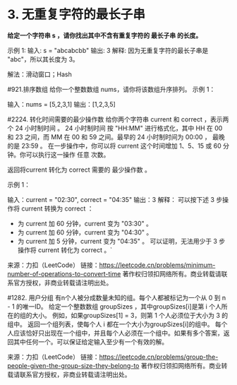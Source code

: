 # 3. 无重复字符的最长子串

**给定一个字符串 s ，请你找出其中不含有重复字符的 最长子串 的长度。**

示例 1:
输入: s = "abcabcbb"
输出: 3 解释: 因为无重复字符的最长子串是 "abc"，所以其长度为 3。

解法：滑动窗口；Hash

#921.排序数组
给你一个整数数组 nums，请你将该数组升序排列。
示例 1：

输入：nums = [5,2,3,1]
输出：[1,2,3,5]

#2224. 转化时间需要的最少操作数
给你两个字符串 current 和 correct ，表示两个 24 小时制时间 。
24 小时制时间 按 "HH:MM" 进行格式化，其中 HH 在 00 和 23 之间，而 MM 在 00 和 59 之间。最早的 24 小时制时间为 00:00 ，
最晚的是 23:59 。
在一步操作中，你可以将 current 这个时间增加 1、5、15 或 60 分钟。你可以执行这一操作 任意 次数。

返回将current 转化为 correct 需要的 最少操作数 。

示例 1：

输入：current = "02:30", correct = "04:35"
输出：3
解释：
可以按下述 3 步操作将 current 转换为 correct ：
- 为 current 加 60 分钟，current 变为 "03:30" 。
- 为 current 加 60 分钟，current 变为 "04:30" 。
- 为 current 加 5 分钟，current 变为 "04:35" 。
  可以证明，无法用少于 3 步操作将 current 转化为 correct 。`


来源：力扣（LeetCode）
链接：https://leetcode.cn/problems/minimum-number-of-operations-to-convert-time
著作权归领扣网络所有。商业转载请联系官方授权，非商业转载请注明出处。


#1282. 用户分组
有n个人被分成数量未知的组。每个人都被标记为一个从 0 到 n - 1 的唯一ID。
给定一个整数数组 groupSizes ，其中groupSizes[i]是第 i 个人所在的组的大小。
例如，如果groupSizes[1] = 3，则第 1 个人必须位于大小为 3 的组中。
返回一个组列表，使每个人 i 都在一个大小为groupSizes[i]的组中。
每个人应该恰好只出现在一个组中，并且每个人必须在一个组中。如果有多个答案，返回其中任何一个。可以保证给定输入至少有一个有效的解。

来源：力扣（LeetCode）
链接：https://leetcode.cn/problems/group-the-people-given-the-group-size-they-belong-to
著作权归领扣网络所有。商业转载请联系官方授权，非商业转载请注明出处。



